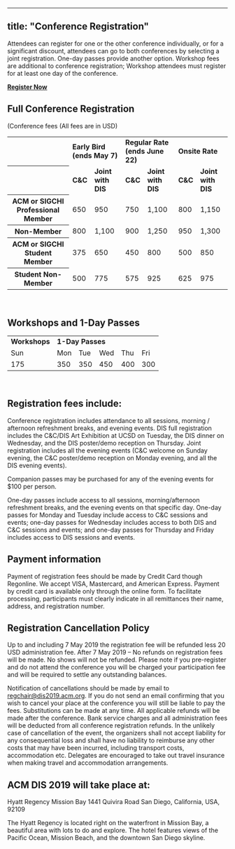 
---
title: "Conference Registration"
---

Attendees can register for one or the other conference individually, or for a significant discount, attendees can go to both conferences by selecting a joint registration. One-day passes provide another option. Workshop fees are additional to conference registration; Workshop attendees must register for at least one day of the conference.   

__[Register Now](http://www.cvent.com/d/nbq2yk/4W)__


## Full Conference Registration 
(Conference fees (All fees are in USD)

<div> 
        <table id="full_conference_reg" class="registration_table pure-table pure-table-horizontal">
        <tbody>
          <tr>
            <th class="left">&nbsp;</th>
            <td colspan="2"><b>Early Bird<br />(ends May 7)</b></td>
            <td colspan="2"><b>Regular Rate<br />(ends June 22)</b></td>
            <td colspan="2"><b>Onsite Rate</b></td>
          </tr>
          <tr>
            <th class="left">&nbsp;</th>
            <td><b>C&amp;C</b></td>
            <td><b>Joint with DIS</b></td>
            <td><b>C&amp;C</b></td>
            <td><b>Joint with DIS</b></td>
            <td><b>C&amp;C</b></td>
            <td><b>Joint with DIS</b></td>
          </tr>
          <tr>
            <th class="left"><b>ACM or SIGCHI Professional Member</b></th>
            <td>650</td>
            <td class="joint">950</td>
            <td>750</td>
            <td class="joint">1,100</td>
            <td>800</td>
            <td class="joint">1,150</td>
          </tr>
          <tr>
            <th class="left"><b>Non-Member</b></th>
            <td>800</td>
            <td class="joint">1,100</td>
            <td>900</td>
            <td class="joint">1,250</td>
            <td>950</td>
            <td class="joint">1,300</td>
          </tr>
          <tr>
            <th class="left"><b>ACM or SIGCHI Student Member</b></th>
            <td>375</td>
            <td class="joint">650</td>
            <td>450</td>
            <td class="joint">800</td>
            <td>500</td>
            <td class="joint">850</td>
          </tr>
          <tr>
            <th class="left"><b>Student Non-Member</b></th>
            <td>500</td>
            <td class="joint">775</td>
            <td>575</td>
            <td class="joint">925</td>
            <td>625</td>
            <td class="joint">975</td>
          </tr>
        </tbody>
        </table>
      </br> 
</div> 


## Workshops and 1-Day Passes

<div>
        <table id="workshop_conference_reg" class="registration_table pure-table pure-table-horizontal">
        <tbody>
          <tr>
            <td class="border_right"><b>Workshops</b></td>
            <td colspan="6"><b>1-Day Passes</b></td>
          </tr>
          <tr>
            <td class="border_right">Sun</td>
            <td>Mon</td>
            <td>Tue</td>
            <td>Wed</td>
            <td>Thu</td>
            <td class="border_right">Fri</td>
          </tr>
          <tr>
            <td class="border_right">175</td>
            <td>350</td>
            <td>350</td>
            <td>450</td>
            <td>400</td>
            <td class="border_right">300</td>
          </tr>
        </tbody>
        </table>
        </br> 
 </div> 

## Registration fees include: </br> 
Conference registration includes attendance to all sessions, morning / afternoon refreshment breaks, and evening events. DIS full registration includes the C&C/DIS Art Exhibition at UCSD on Tuesday, the DIS dinner on Wednesday, and the DIS poster/demo reception on Thursday.  Joint registration includes all the evening events (C&C welcome on Sunday evening, the C&C poster/demo reception on Monday evening, and all the DIS evening events). 

Companion passes may be purchased for any of the evening events for $100 per person. 

One-day passes include access to all sessions, morning/afternoon refreshment breaks, and the evening events on that specific day.  One-day passes for Monday and Tuesday include access to C&C sessions and events; one-day passes for Wednesday includes access to both DIS and C&C sessions and events; and one-day passes for Thursday and Friday includes access to DIS sessions and events. 

## Payment information
Payment of registration fees should be made by Credit Card though Regonline. We accept VISA, Mastercard, and American Express. Payment by credit card is available only through the online form. To facilitate processing, participants must clearly indicate in all remittances their name, address, and registration number. 

## Registration Cancellation Policy
Up to and including 7 May 2019 the registration fee will be refunded less 20 USD administration fee. After 7 May 2019 – No refunds on registration fees will be made. No shows will not be refunded. Please note if you pre-register and do not attend the conference you will be charged your participation fee and will be required to settle any outstanding balances.

Notification of cancellations should be made by email to [regchair@dis2019.acm.org](mailto:registration2019@cc.acm.org). If you do not send an email confirming that you wish to cancel your place at the conference you will still be liable to pay the fees. Substitutions can be made at any time. All applicable refunds will be made after the conference. Bank service charges and all administration fees will be deducted from all conference registration refunds. In the unlikely case of cancellation of the event, the organizers shall not accept liability for any consequential loss and shall have no liability to reimburse any other costs that may have been incurred, including transport costs, accommodation etc. Delegates are encouraged to take out travel insurance when making travel and accommodation arrangements.

## ACM DIS 2019 will take place at:

Hyatt Regency Mission Bay 1441 Quivira Road San Diego, California, USA, 92109

The Hyatt Regency is located right on the waterfront in Mission Bay, a beautiful area with lots to do and explore. The hotel features views of the Pacific Ocean, Mission Beach, and the downtown San Diego skyline.

